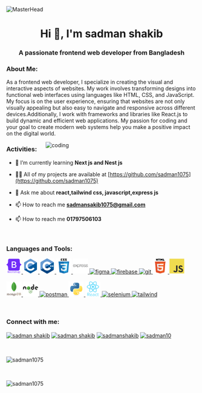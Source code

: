 ![MasterHead](https://media.licdn.com/dms/image/v2/D4E12AQE8L65SiQtLLA/article-cover_image-shrink_600_2000/article-cover_image-shrink_600_2000/0/1725197785056?e=2147483647&v=beta&t=0WxSBgxyAFsXA9GkUGxnqwozl6wNS8sqL7zbp_FPPpk)


<h1 align="center">Hi 👋, I'm sadman shakib</h1>
<h3 align="center">A passionate frontend web developer from Bangladesh</h3>

<h3 align="left">About Me:</h3>
<p align="left">
As a frontend web developer, I specialize in creating the visual and interactive aspects of websites. My work involves transforming designs into functional web interfaces using languages like HTML, CSS, and JavaScript. My focus is on the user experience, ensuring that websites are not only visually appealing but also easy to navigate and responsive across different devices.Additionally, I work with frameworks and libraries like React.js to build dynamic and efficient web applications. My passion for coding and your goal to create modern web systems help you make a positive impact on the digital world.

</p>

<img align="right" alt="coding" width="400" src="https://camo.githubusercontent.com/2366b34bb903c09617990fb5fff4622f3e941349e846ddb7e73df872a9d21233/68747470733a2f2f63646e2e6472696262626c652e636f6d2f75736572732f3733303730332f73637265656e73686f74732f363538313234332f6176656e746f2e676966">
<h3 align="left">Activities:</h3>

- 🌱 I’m currently learning **Next js and Nest js**

- 👨‍💻 All of my projects are available at [https://github.com/sadman1075](https://github.com/sadman1075)

- 💬 Ask me about **react,tailwind css, javascript,express js**

- 📫 How to reach me **sadmansakib1075@gmail.com**
- 📫 How to reach me **01797506103**


<br>
<h3 align="left">Languages and Tools:</h3>
<p align="left"> <a href="https://getbootstrap.com" target="_blank" rel="noreferrer"> <img src="https://raw.githubusercontent.com/devicons/devicon/master/icons/bootstrap/bootstrap-plain-wordmark.svg" alt="bootstrap" width="40" height="40"/> </a>  <a href="https://www.cprogramming.com/" target="_blank" rel="noreferrer"> <img  src="https://raw.githubusercontent.com/devicons/devicon/master/icons/c/c-original.svg" alt="c" width="40" height="40"/> </a> <a href="https://www.w3schools.com/cpp/" target="_blank" rel="noreferrer"> <img src="https://raw.githubusercontent.com/devicons/devicon/master/icons/cplusplus/cplusplus-original.svg" alt="cplusplus" width="40" height="40"/> </a> <a href="https://www.w3schools.com/css/" target="_blank" rel="noreferrer"> <img src="https://raw.githubusercontent.com/devicons/devicon/master/icons/css3/css3-original-wordmark.svg" alt="css3" width="40" height="40"/> </a> <a href="https://expressjs.com" target="_blank" rel="noreferrer"> <img src="https://raw.githubusercontent.com/devicons/devicon/master/icons/express/express-original-wordmark.svg" alt="express" width="40" height="40"/> </a> <a href="https://www.figma.com/" target="_blank" rel="noreferrer"> <img src="https://www.vectorlogo.zone/logos/figma/figma-icon.svg" alt="figma" width="40" height="40"/> </a> <a href="https://firebase.google.com/" target="_blank" rel="noreferrer"> <img src="https://www.vectorlogo.zone/logos/firebase/firebase-icon.svg" alt="firebase" width="40" height="40"/> </a> <a href="https://git-scm.com/" target="_blank" rel="noreferrer"> <img src="https://www.vectorlogo.zone/logos/git-scm/git-scm-icon.svg" alt="git" width="40" height="40"/>  </a> <a href="https://www.w3.org/html/" target="_blank" rel="noreferrer"> <img src="https://raw.githubusercontent.com/devicons/devicon/master/icons/html5/html5-original-wordmark.svg" alt="html5" width="40" height="40"/> </a> <a href="https://developer.mozilla.org/en-US/docs/Web/JavaScript" target="_blank" rel="noreferrer"> <img src="https://raw.githubusercontent.com/devicons/devicon/master/icons/javascript/javascript-original.svg" alt="javascript" width="40" height="40"/> <br><br> </a> <a href="https://www.mongodb.com/" target="_blank" rel="noreferrer"> <img src="https://raw.githubusercontent.com/devicons/devicon/master/icons/mongodb/mongodb-original-wordmark.svg" alt="mongodb" width="40" height="40"/> </a> <a href="https://nodejs.org" target="_blank" rel="noreferrer"> <img src="https://raw.githubusercontent.com/devicons/devicon/master/icons/nodejs/nodejs-original-wordmark.svg" alt="nodejs" width="40" height="40"/> </a> <a href="https://postman.com" target="_blank" rel="noreferrer"> <img src="https://www.vectorlogo.zone/logos/getpostman/getpostman-icon.svg" alt="postman" width="40" height="40"/> </a> <a href="https://www.python.org" target="_blank" rel="noreferrer"> <img src="https://raw.githubusercontent.com/devicons/devicon/master/icons/python/python-original.svg" alt="python" width="40" height="40"/> </a> <a href="https://reactjs.org/" target="_blank" rel="noreferrer"> <img src="https://raw.githubusercontent.com/devicons/devicon/master/icons/react/react-original-wordmark.svg" alt="react" width="40" height="40"/> </a> <a href="https://www.selenium.dev" target="_blank" rel="noreferrer"> <img src="https://raw.githubusercontent.com/detain/svg-logos/780f25886640cef088af994181646db2f6b1a3f8/svg/selenium-logo.svg" alt="selenium" width="40" height="40"/> </a> <a href="https://tailwindcss.com/" target="_blank" rel="noreferrer"> <img src="https://www.vectorlogo.zone/logos/tailwindcss/tailwindcss-icon.svg" alt="tailwind" width="40" height="40"/> </a> </p>
<br>
<h3 align="left">Connect with me:</h3>
<p align="left">
<a href="https://linkedin.com/in/sadman shakib" target="blank"><img align="center" src="https://raw.githubusercontent.com/rahuldkjain/github-profile-readme-generator/master/src/images/icons/Social/linked-in-alt.svg" alt="sadman shakib" height="30" width="40" /></a>
<a href="https://fb.com/sadman shakib" target="blank"><img align="center" src="https://raw.githubusercontent.com/rahuldkjain/github-profile-readme-generator/master/src/images/icons/Social/facebook.svg" alt="sadman shakib" height="30" width="40" /></a>
<a href="https://www.codechef.com/users/sadmanshakib" target="blank"><img align="center" src="https://cdn.jsdelivr.net/npm/simple-icons@3.1.0/icons/codechef.svg" alt="sadmanshakib" height="30" width="40" /></a>
<a href="https://codeforces.com/profile/sadman10" target="blank"><img align="center" src="https://raw.githubusercontent.com/rahuldkjain/github-profile-readme-generator/master/src/images/icons/Social/codeforces.svg" alt="sadman10" height="30" width="40" /></a>
</p>
<br>


<p><img align="center" src="https://github-readme-stats.vercel.app/api/top-langs?username=sadman1075&show_icons=true&locale=en&layout=compact" alt="sadman1075" width="400"  /></p>
<br>

<p><img align="center" src="https://github-readme-streak-stats.herokuapp.com/?user=sadman1075&" alt="sadman1075" /></p>
